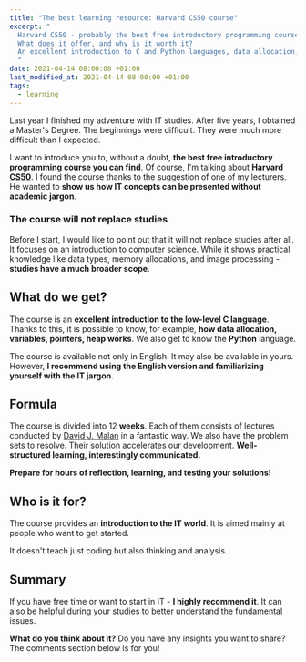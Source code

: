 ```yaml
---
title: "The best learning resource: Harvard CS50 course"
excerpt: "
  Harvard CS50 - probably the best free introductory programming course you can find.
  What does it offer, and why is it worth it?
  An excellent introduction to C and Python languages, data allocation, pointers, heap, and many others concepts.
  "
date: 2021-04-14 08:00:00 +01:00
last_modified_at: 2021-04-14 08:00:00 +01:00
tags:
  - learning
---
```


  Last year I finished my adventure with IT studies.
  After five years, I obtained a Master's Degree.
  The beginnings were difficult.
  They were much more difficult than I expected.

  I want to introduce you to, without a doubt, **the best free introductory programming course you can find**.
  Of course, I'm talking about **[Harvard CS50](https://online-learning.harvard.edu/course/cs50-introduction-computer-science)**.
  I found the course thanks to the suggestion of one of my lecturers.
  He wanted to **show us how IT concepts can be presented without academic jargon**.

### The course will not replace studies

  Before I start, I would like to point out that it will not replace studies after all.
  It focuses on an introduction to computer science.
  While it shows practical knowledge like data types, memory allocations, and image processing - **studies have a much broader scope**.

## What do we get?

  The course is an **excellent introduction to the low-level C language**.
  Thanks to this, it is possible to know, for example, **how data allocation, variables, pointers, heap works**.
  We also get to know the **Python** language.

  The course is available not only in English.
  It may also be available in yours.
  However, **I recommend using the English version and familiarizing yourself with the IT jargon**.

## Formula

  The course is divided into 12 **weeks**.
  Each of them consists of lectures conducted by [David J. Malan](https://cs.harvard.edu/malan/) in a fantastic way.
  We also have the problem sets to resolve.
  Their solution accelerates our development.
  **Well-structured learning, interestingly communicated.**

  **Prepare for hours of reflection, learning, and testing your solutions!**

## Who is it for?

  The course provides an **introduction to the IT world**.
  It is aimed mainly at people who want to get started.

  It doesn't teach just coding but also thinking and analysis.

## Summary

  If you have free time or want to start in IT - **I highly recommend it**.
  It can also be helpful during your studies to better understand the fundamental issues.

  **What do you think about it?**
  Do you have any insights you want to share?
  The comments section below is for you!
